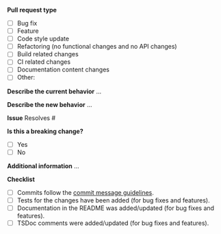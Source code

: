 **Pull request type**

- [ ] Bug fix
- [ ] Feature
- [ ] Code style update
- [ ] Refactoring (no functional changes and no API changes)
- [ ] Build related changes
- [ ] CI related changes
- [ ] Documentation content changes
- [ ] Other:

**Describe the current behavior**
...

**Describe the new behavior**
...

**Issue**
Resolves #

**Is this a breaking change?**

- [ ] Yes
- [ ] No

**Additional information**
...

**Checklist**

- [ ] Commits follow the [commit message guidelines](https://github.com/kyarik/express-graphql-persisted-queries/blob/main/CONTRIBUTING.md#commit-message-guidelines).
- [ ] Tests for the changes have been added (for bug fixes and features).
- [ ] Documentation in the README was added/updated (for bug fixes and features).
- [ ] TSDoc comments were added/updated (for bug fixes and features).
